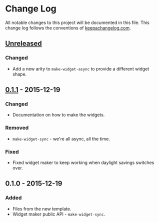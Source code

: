 # Change Log
All notable changes to this project will be documented in this file. This change log follows the conventions of [keepachangelog.com](http://keepachangelog.com/).

## [Unreleased][unreleased]
### Changed
- Add a new arity to `make-widget-async` to provide a different widget shape.

## [0.1.1] - 2015-12-19
### Changed
- Documentation on how to make the widgets.

### Removed
- `make-widget-sync` - we're all async, all the time.

### Fixed
- Fixed widget maker to keep working when daylight savings switches over.

## 0.1.0 - 2015-12-19
### Added
- Files from the new template.
- Widget maker public API - `make-widget-sync`.

[unreleased]: https://github.com/your-name/samza-config/compare/0.1.1...HEAD
[0.1.1]: https://github.com/your-name/samza-config/compare/0.1.0...0.1.1
